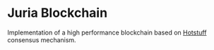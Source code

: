 # Juria Blockchain

Implementation of a high performance blockchain based on [Hotstuff](https://arxiv.org/abs/1803.05069) consensus mechanism.

